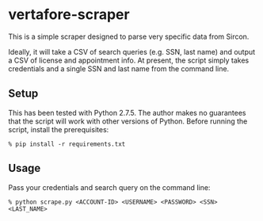 vertafore-scraper
=================

This is a simple scraper designed to parse very specific data from Sircon.

Ideally, it will take a CSV of search queries (e.g. SSN, last name) and output a CSV of license and appointment info. At present, the script simply takes credentials and a single SSN and last name from the command line.

Setup
-----

This has been tested with Python 2.7.5. The author makes no guarantees that the script will work with other versions of Python. Before running the script, install the prerequisites:

    % pip install -r requirements.txt


Usage
-----
Pass your credentials and search query on the command line:

    % python scrape.py <ACCOUNT-ID> <USERNAME> <PASSWORD> <SSN> <LAST_NAME>

